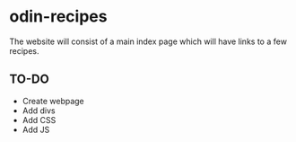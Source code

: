 # odin-recipes

The website will consist of a main index page which will have links to a few recipes.

## TO-DO

- Create webpage
- Add divs
- Add CSS
- Add JS
